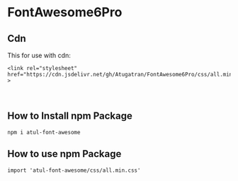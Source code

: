 # FontAwesome6Pro


## Cdn

This for use with cdn:
<br>
```
<link rel="stylesheet" href="https://cdn.jsdelivr.net/gh/Atugatran/FontAwesome6Pro/css/all.min.css" >
 ```
<br>


## How to Install npm Package
```
npm i atul-font-awesome
```

## How to use npm Package
```
import 'atul-font-awesome/css/all.min.css'
```